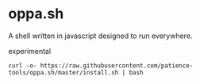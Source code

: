 # oppa.sh

A shell written in javascript designed to run everywhere.

experimental
```
curl -o- https://raw.githubusercontent.com/patience-tools/oppa.sh/master/install.sh | bash
```
